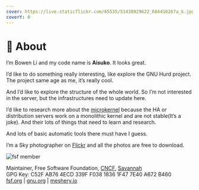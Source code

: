 ```yaml
---
cover: https://live.staticflickr.com/65535/51430929622_684410267a_k.jpg
coverY: 0
---
```


# 🚀 About

I’m Bowen Li and my code name is **Aisuko**. It looks great.

I’d like to do something really interesting, like explore the GNU Hurd project. The project same age as me, it’s really cool.

And I’d like to explore the structure of the whole world. So I’m not interested in the server, but the infrastructures need to update here.

I’d like to research more about the [microkernel](https://dev.to/aisuko/the-concepts-of-microkernel-3i08) because the HA or distribution servers work on a monolithic kernel and are not stable(It’s a joke). And their lots of things that need to learn and research.

And lots of basic automatic tools there must have I guess.

I’m a Sky photographer on [Flickr](https://flickr.com/people/aisukoli/) and all the photos are free to download.

![fsf member](https://hololandscape.github.io/aisuko/assets/images/5569169.png)

Maintainer, Free Software Foundation, [CNCF](https://community.cncf.io/u/mbkrge/#/about), [Savannah](https://savannah.nongnu.org/users/aisuko)\
GPG Key: C52F AB76 4ECD 339F F038 1836 1F47 7E40 A672 B460\
[fsf.org](https://fsf.org/) | [gnu.org](https://gnu.org/) | [meshery.io](https://meshery.io/)
